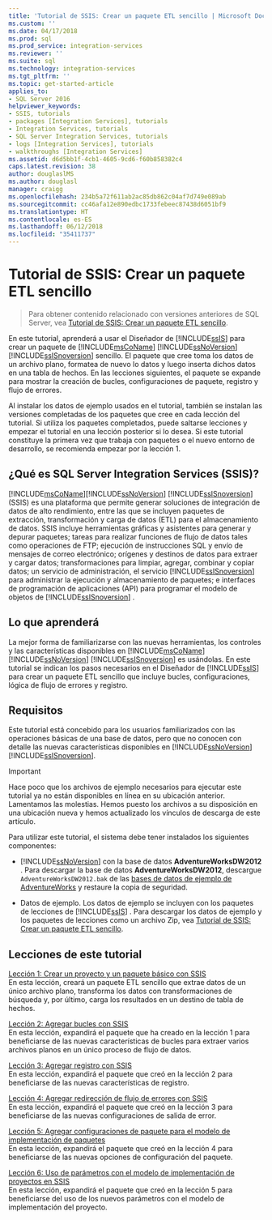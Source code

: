 ```yaml
---
title: 'Tutorial de SSIS: Crear un paquete ETL sencillo | Microsoft Docs'
ms.custom: ''
ms.date: 04/17/2018
ms.prod: sql
ms.prod_service: integration-services
ms.reviewer: ''
ms.suite: sql
ms.technology: integration-services
ms.tgt_pltfrm: ''
ms.topic: get-started-article
applies_to:
- SQL Server 2016
helpviewer_keywords:
- SSIS, tutorials
- packages [Integration Services], tutorials
- Integration Services, tutorials
- SQL Server Integration Services, tutorials
- logs [Integration Services], tutorials
- walkthroughs [Integration Services]
ms.assetid: d6d5bb1f-4cb1-4605-9cd6-f60b858382c4
caps.latest.revision: 38
author: douglaslMS
ms.author: douglasl
manager: craigg
ms.openlocfilehash: 234b5a72f611ab2ac85db862c04af7d749e089ab
ms.sourcegitcommit: cc46afa12e890edbc1733febeec87438d6051bf9
ms.translationtype: HT
ms.contentlocale: es-ES
ms.lasthandoff: 06/12/2018
ms.locfileid: "35411737"
---
```

# <a name="ssis-how-to-create-an-etl-package"></a>Tutorial de SSIS: Crear un paquete ETL sencillo

 > Para obtener contenido relacionado con versiones anteriores de SQL Server, vea [Tutorial de SSIS: Crear un paquete ETL sencillo](https://msdn.microsoft.com/library/ms169917(SQL.120).aspx).

En este tutorial, aprenderá a usar el Diseñador de [!INCLUDE[ssIS](../includes/ssis-md.md)] para crear un paquete de [!INCLUDE[msCoName](../includes/msconame-md.md)] [!INCLUDE[ssNoVersion](../includes/ssnoversion-md.md)] [!INCLUDE[ssISnoversion](../includes/ssisnoversion-md.md)] sencillo. El paquete que cree toma los datos de un archivo plano, formatea de nuevo lo datos y luego inserta dichos datos en una tabla de hechos. En las lecciones siguientes, el paquete se expande para mostrar la creación de bucles, configuraciones de paquete, registro y flujo de errores.  
  
Al instalar los datos de ejemplo usados en el tutorial, también se instalan las versiones completadas de los paquetes que cree en cada lección del tutorial. Si utiliza los paquetes completados, puede saltarse lecciones y empezar el tutorial en una lección posterior si lo desea. Si este tutorial constituye la primera vez que trabaja con paquetes o el nuevo entorno de desarrollo, se recomienda empezar por la lección 1.  

## <a name="what-is-sql-server-integration-services-ssis"></a>¿Qué es SQL Server Integration Services (SSIS)?

[!INCLUDE[msCoName](../includes/msconame-md.md)][!INCLUDE[ssNoVersion](../includes/ssnoversion-md.md)] [!INCLUDE[ssISnoversion](../includes/ssisnoversion-md.md)] (SSIS) es una plataforma que permite generar soluciones de integración de datos de alto rendimiento, entre las que se incluyen paquetes de extracción, transformación y carga de datos (ETL) para el almacenamiento de datos. SSIS incluye herramientas gráficas y asistentes para generar y depurar paquetes; tareas para realizar funciones de flujo de datos tales como operaciones de FTP; ejecución de instrucciones SQL y envío de mensajes de correo electrónico; orígenes y destinos de datos para extraer y cargar datos; transformaciones para limpiar, agregar, combinar y copiar datos; un servicio de administración, el servicio [!INCLUDE[ssISnoversion](../includes/ssisnoversion-md.md)] para administrar la ejecución y almacenamiento de paquetes; e interfaces de programación de aplicaciones (API) para programar el modelo de objetos de [!INCLUDE[ssISnoversion](../includes/ssisnoversion-md.md)] .  

## <a name="what-you-learn"></a>Lo que aprenderá  
La mejor forma de familiarizarse con las nuevas herramientas, los controles y las características disponibles en [!INCLUDE[msCoName](../includes/msconame-md.md)] [!INCLUDE[ssNoVersion](../includes/ssnoversion-md.md)] [!INCLUDE[ssISnoversion](../includes/ssisnoversion-md.md)] es usándolas. En este tutorial se indican los pasos necesarios en el Diseñador de [!INCLUDE[ssIS](../includes/ssis-md.md)] para crear un paquete ETL sencillo que incluye bucles, configuraciones, lógica de flujo de errores y registro.  
  
## <a name="requirements"></a>Requisitos  
Este tutorial está concebido para los usuarios familiarizados con las operaciones básicas de una base de datos, pero que no conocen con detalle las nuevas características disponibles en [!INCLUDE[ssNoVersion](../includes/ssnoversion-md.md)] [!INCLUDE[ssISnoversion](../includes/ssisnoversion-md.md)].  

> [!IMPORTANT]
> Hace poco que los archivos de ejemplo necesarios para ejecutar este tutorial ya no están disponibles en línea en su ubicación anterior. Lamentamos las molestias. Hemos puesto los archivos a su disposición en una ubicación nueva y hemos actualizado los vínculos de descarga de este artículo.

Para utilizar este tutorial, el sistema debe tener instalados los siguientes componentes:  
  
-   [!INCLUDE[ssNoVersion](../includes/ssnoversion-md.md)] con la base de datos **AdventureWorksDW2012** . Para descargar la base de datos **AdventureWorksDW2012**, descargue `AdventureWorksDW2012.bak` de las [bases de datos de ejemplo de AdventureWorks](https://github.com/Microsoft/sql-server-samples/releases/tag/adventureworks) y restaure la copia de seguridad.  

-   Datos de ejemplo. Los datos de ejemplo se incluyen con los paquetes de lecciones de [!INCLUDE[ssIS](../includes/ssis-md.md)] . Para descargar los datos de ejemplo y los paquetes de lecciones como un archivo Zip, vea [Tutorial de SSIS: Crear un paquete ETL sencillo](https://www.microsoft.com/download/details.aspx?id=56827).  

## <a name="lessons-in-this-tutorial"></a>Lecciones de este tutorial  
[Lección 1: Crear un proyecto y un paquete básico con SSIS](../integration-services/lesson-1-create-a-project-and-basic-package-with-ssis.md)  
En esta lección, creará un paquete ETL sencillo que extrae datos de un único archivo plano, transforma los datos con transformaciones de búsqueda y, por último, carga los resultados en un destino de tabla de hechos.  
  
[Lección 2: Agregar bucles con SSIS](../integration-services/lesson-2-adding-looping-with-ssis.md)  
En esta lección, expandirá el paquete que ha creado en la lección 1 para beneficiarse de las nuevas características de bucles para extraer varios archivos planos en un único proceso de flujo de datos.  
  
[Lección 3: Agregar registro con SSIS](../integration-services/lesson-3-add-logging-with-ssis.md)  
En esta lección, expandirá el paquete que creó en la lección 2 para beneficiarse de las nuevas características de registro.  
  
[Lección 4: Agregar redirección de flujo de errores con SSIS](../integration-services/lesson-4-add-error-flow-redirection-with-ssis.md)  
En esta lección, expandirá el paquete que creó en la lección 3 para beneficiarse de las nuevas configuraciones de salida de error.  
  
[Lección 5: Agregar configuraciones de paquete para el modelo de implementación de paquetes](../integration-services/lesson-5-add-ssis-package-configurations-for-the-package-deployment-model.md)  
En esta lección, expandirá el paquete que creó en la lección 4 para beneficiarse de las nuevas opciones de configuración del paquete.  
  
[Lección 6: Uso de parámetros con el modelo de implementación de proyectos en SSIS](../integration-services/lesson-6-using-parameters-with-the-project-deployment-model-in-ssis.md)  
En esta lección, expandirá el paquete que creó en la lección 5 para beneficiarse del uso de los nuevos parámetros con el modelo de implementación del proyecto.  
  
  
  

